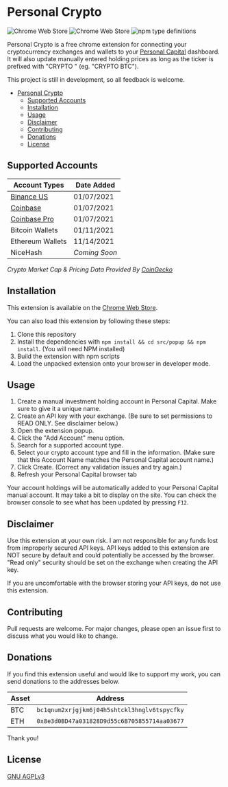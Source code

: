 # Personal Crypto
![Chrome Web Store](https://img.shields.io/chrome-web-store/v/lgfflokdinmbpcjnhkdaiajfgalpnkcl?style=flat-square) 
![Chrome Web Store](https://img.shields.io/chrome-web-store/rating/lgfflokdinmbpcjnhkdaiajfgalpnkcl?style=flat-square)
![npm type definitions](https://img.shields.io/npm/types/typescript?style=flat-square)

Personal Crypto is a free chrome extension for connecting your cryptocurrency exchanges and wallets to your [Personal Capital](https://pcap.rocks/adamwoo) dashboard. It will also update manually entered holding prices as long as the ticker is prefixed with "CRYPTO " (eg. "CRYPTO BTC").

This project is still in development, so all feedback is welcome.

- [Personal Crypto](#personal-crypto)
  - [Supported Accounts](#supported-accounts)
  - [Installation](#installation)
  - [Usage](#usage)
  - [Disclaimer](#disclaimer)
  - [Contributing](#contributing)
  - [Donations](#donations)
  - [License](#license)

## Supported Accounts

| Account Types                                                      | Date Added    |
| ------------------------------------------------------------------ | ------------- |
| [Binance US](https://accounts.binance.us/en/register?ref=52184783) | 01/07/2021    |
| [Coinbase](https://www.coinbase.com/join/woo_sxd)                  | 01/07/2021    |
| [Coinbase Pro](https://www.coinbase.com/join/woo_sxd)              | 01/07/2021    |
| Bitcoin Wallets                                                    | 01/11/2021    |
| Ethereum Wallets                                                   | 11/14/2021    |
| NiceHash                                                           | *Coming Soon* |

*Crypto Market Cap & Pricing Data Provided By [CoinGecko](https://www.coingecko.com)*

## Installation

This extension is available on the [Chrome Web Store](https://chrome.google.com/webstore/detail/personal-crypto/lgfflokdinmbpcjnhkdaiajfgalpnkcl).

You can also load this extension by following these steps:

1. Clone this repository
2. Install the dependencies with ```npm install && cd src/popup && npm install```. (You will need NPM installed)
3. Build the extension with npm scripts
4. Load the unpacked extension onto your browser in developer mode. 

## Usage

1. Create a manual investment holding account in Personal Capital. Make sure to give it a unique name.
2. Create an API key with your exchange. (Be sure to set permissions to READ ONLY. See disclaimer below.)
3. Open the extension popup.
4. Click the "Add Account" menu option.
5. Search for a supported account type.
6. Select your crypto account type and fill in the information. (Make sure that this Account Name matches the Personal Capital account name.)
7. Click Create. (Correct any validation issues and try again.)
8. Refresh your Personal Capital browser tab

Your account holdings will be automatically added to your Personal Capital manual account. It may take a bit to display on the site. You can check the browser console to see what has been updated by pressing ```F12```.

## Disclaimer

Use this extension at your own risk. I am not responsible for any funds lost from improperly secured API keys. API keys added to this extension are NOT secure by default and could potentially be accessed by the browser. "Read only" security should be set on the exchange when creating the API key.

If you are uncomfortable with the browser storing your API keys, do not use this extension.

## Contributing

Pull requests are welcome. For major changes, please open an issue first to discuss what you would like to change.

## Donations

If you find this extension useful and would like to support my work, you can send donations to the addresses below. 

| Asset | Address                                          |
| ----- | ------------------------------------------------ |
| BTC   | ```bc1qnum2xrjgjkm6j04h5shtckl3hnglv6tspycfky``` |
| ETH   | ```0x8e3d0BD47a031828D9d55c6B705855714aa03677``` |


Thank you!

## License
[GNU AGPLv3](https://choosealicense.com/licenses/agpl-3.0/)
